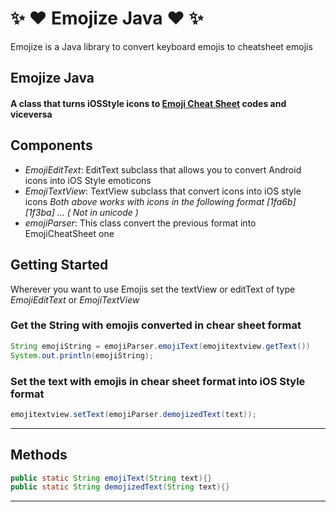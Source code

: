 :sparkles: :heart:  Emojize Java :heart: :sparkles:
=======

Emojize is a Java library to convert keyboard emojis to cheatsheet emojis


## Emojize Java
#### A class that turns iOSStyle icons to [Emoji Cheat Sheet](http://www.emoji-cheat-sheet.com/) codes and viceversa

## Components
* *EmojiEditText*: EditText subclass that allows you to convert Android icons into iOS Style emoticons
* *EmojiTextView*: TextView subclass that convert icons into iOS style icons
_Both above works with icons in the following format [1fa6b] [1f3ba] ... ( Not in unicode )_
* *emojiParser*: This class convert the previous format into EmojiCheatSheet one


## Getting Started
Wherever you want to use Emojis set the textView or editText of type *EmojiEditText* or *EmojiTextView*

### Get the String with emojis converted in chear sheet format

```java
String emojiString = emojiParser.emojiText(emojitextview.getText())
System.out.println(emojiString);
```

### Set the text with emojis in chear sheet format into iOS Style format
```java
emojitextview.setText(emojiParser.demojizedText(text));
```

---

## Methods
```java
public static String emojiText(String text){}
public static String demojizedText(String text){}
```

---



